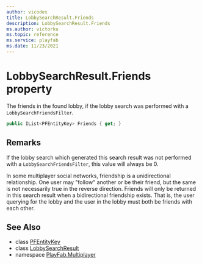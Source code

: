 ```yaml
---
author: vicodex
title: LobbySearchResult.Friends
description: LobbySearchResult.Friends
ms.author: victorku
ms.topic: reference
ms.service: playfab
ms.date: 11/23/2021
---
```


# LobbySearchResult.Friends property

The friends in the found lobby, if the lobby search was performed with a `LobbySearchFriendsFilter`.

```csharp
public IList<PFEntityKey> Friends { get; }
```

## Remarks

If the lobby search which generated this search result was not performed with a `LobbySearchFriendsFilter`, this value will always be 0.

In some multiplayer social networks, friendship is a unidirectional relationship. One user may "follow" another or be their friend, but the same is not necessarily true in the reverse direction. Friends will only be returned in this search result when a bidirectional friendship exists. That is, the user querying for the lobby and the user in the lobby must both be friends with each other.

## See Also

* class [PFEntityKey](../PFEntityKey.md)
* class [LobbySearchResult](../LobbySearchResult.md)
* namespace [PlayFab.Multiplayer](../../PlayFabMultiplayerSDK.md)

